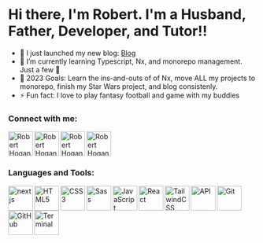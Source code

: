 
# Hi there, I'm Robert.  I'm a Husband, Father, Developer, and Tutor!!

- 🔭   I just launched my new blog: [Blog](https://blog.roberthogan.dev/ )
- 🌱   I’m currently learning Typescript, Nx, and monorepo management.  Just a few 🤣
- 🥅   2023 Goals: Learn the ins-and-outs of of Nx, move ALL my projects to monorepo, finish my Star Wars project, and blog consistenly.
- ⚡   Fun fact: I love to play fantasy football and game with my buddies

### Connect with me:

[<img align="left" alt="Robert Hogan | Portfolio" width="50px" src="https://tabler-icons.io/static/tabler-icons/icons/world-www.svg" />](https://roberthogan.dev/)

[<img align="left" alt="Robert Hogan | Twitter" width="50px" src="https://tabler-icons.io/static/tabler-icons/icons/brand-twitter-filled.svg" />](https://twitter.com/robert_s_hogan)

[<img align="left" alt="Robert Hogan | LinkedIn" width="50px" src="https://tabler-icons.io/static/tabler-icons/icons/brand-linkedin.svg" />](https://www.linkedin.com/in/robert-s-hogan/)

[<img align="left" alt="Robert Hogan | Email" width="50px" src="https://tabler-icons.io/static/tabler-icons/icons/mail.svg" />](https://www.robertshogan.com/)

<br />
<br />
<br />

### Languages and Tools:

<img align="left" alt="nextjs" width="50px" 
src="https://tabler-icons.io/static/tabler-icons/icons/brand-nextjs.svg" />

<img align="left" alt="HTML5" width="50px" src="https://tabler-icons.io/static/tabler-icons/icons/brand-html5.svg" />

<img align="left" alt="CSS3" width="50px" src="https://tabler-icons.io/static/tabler-icons/icons/brand-css3.svg" />

<img align="left" alt="Sass" width="50px" src="https://tabler-icons.io/static/tabler-icons/icons/brand-sass.svg" />

<img align="left" alt="JavaScript" width="50px" src="https://tabler-icons.io/static/tabler-icons/icons/brand-javascript.svg" />

<img align="left" alt="React" width="50px" src="https://tabler-icons.io/static/tabler-icons/icons/brand-react.svg" />

<img align="left" alt="TailwindCSS" width="50px" src="https://tabler-icons.io/static/tabler-icons/icons/brand-tailwind.svg" />

<img align="left" alt="API" width="50px" src="https://tabler-icons.io/static/tabler-icons/icons/api.svg" />

<img align="left" alt="Git" width="50px" src="https://tabler-icons.io/static/tabler-icons/icons/git-merge.svg" />

<img align="left" alt="GitHub" width="50px" src="https://tabler-icons.io/static/tabler-icons/icons/brand-github.svg" />

<img align="left" alt="Terminal" width="50px" src="https://tabler-icons.io/static/tabler-icons/icons/terminal-2.svg" />
